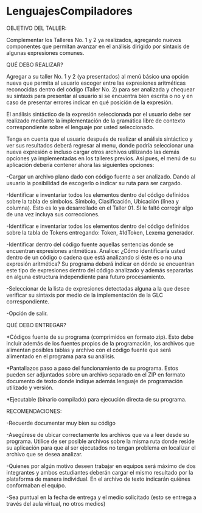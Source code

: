 # LenguajesCompiladores


OBJETIVO DEL TALLER:

Complementar los Talleres No. 1 y 2 ya realizados, agregando nuevos componentes que permitan avanzar en el análisis dirigido por sintaxis de algunas expresiones comunes.


QUÉ DEBO REALIZAR?

Agregar a su taller No. 1 y 2 (ya presentados) al menú básico una opción nueva que permita al usuario escoger entre las expresiones aritméticas reconocidas dentro del código (Taller No. 2) para ser analizada y chequear su sintaxis para presentar al usuario si se encuentra bien escrita o no y en caso de presentar errores indicar en qué posición de la expresión.

El análisis sintáctico de la expresión seleccionada por el usuario debe ser realizado mediante la implementación de la gramática libre de contexto correspondiente sobre el lenguaje por usted seleccionado.

Tenga en cuenta que el usuario después de realizar el análisis sintáctico y ver sus resultados deberá regresar al menu, donde podría seleccionar una nueva expresión o incluso cargar otros archivos utilizando las demás opciones ya implementadas en los talleres previos.   Así pues, el menú de su aplicación debería contener ahora las siguientes opciones:

-Cargar un archivo plano dado con código fuente a ser analizado.  Dando al usuario la posibilidad de escogerlo o indicar su ruta para ser cargado.

-Identificar e inventariar todos los elementos dentro del código definidos sobre la tabla de símbolos.  Símbolo, Clasificación, Ubicación (línea y columna).  Esto es lo ya desarrollado en el Taller 01.  Si le faltó corregir algo de una vez incluya sus correcciones.

-Identificar e inventariar todos los elementos dentro del código definidos sobre la tabla de Tokens entregando:  Token, #IdToken, Lexema generador.

-Identificar dentro del código fuente aquellas sentencias donde se encuentran expresiones aritméticas.   Analice: ¿Cómo identificaría usted dentro de un código o cadena que está analizando si éste es o no una expresión aritmética?   Su programa deberá indicar en dónde se encuentran este tipo de expresiones dentro del código analizado y además separarlas en alguna estructura independiente para futuro procesamiento.

-Seleccionar de la lista de expresiones detectadas alguna a la que desee verificar su sintaxis por medio de la implementación de la GLC correspondiente.

-Opción de salir.


QUÉ DEBO ENTREGAR?

*Códigos fuente de su programa (comprimidos en formato zip).  Esto debe incluir además de los fuentes propios de la programación, los archivos que alimentan posibles tablas y archivo con el código fuente que será alimentado en el programa para su análisis.

*Pantallazos paso a paso del funcionamiento de su programa.  Estos pueden ser adjuntados sobre un archivo separado en el ZIP en formato documento de texto donde indique además lenguaje de programación utilizado y versión.

*Ejecutable (binario compilado) para ejecución directa de su programa.

RECOMENDACIONES:

-Recuerde documentar muy bien su código

-Asegúrese de ubicar correctamente los archivos que va a leer desde su programa.  Utilice de ser posible archivos sobre la misma ruta donde reside su aplicación para que al ser ejecutados no tengan problema en localizar el archivo que se desea analizar.

-Quienes por algún motivo deseen trabajar en equipos será máximo de dos integrantes y ambos estudiantes deberán cargar el mismo resultado por la plataforma de manera individual.  En el archivo de texto indicarán quiénes conformaban el equipo.

-Sea puntual en la fecha de entrega y el medio solicitado (esto se entrega a través del aula virtual, no otros medios)
    
    
